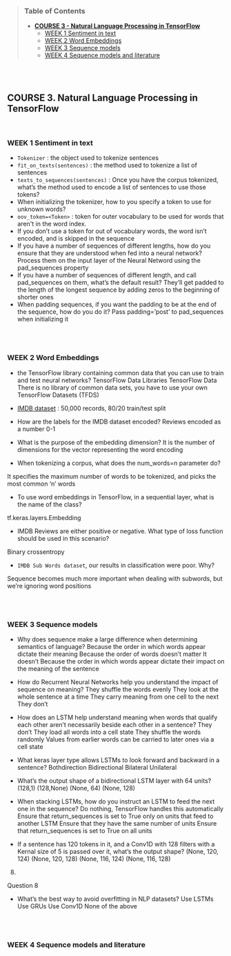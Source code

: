 
> ### Table of Contents
> - [**COURSE 3 - Natural Language Processing in TensorFlow**](#3)  
>    - [WEEK 1 Sentiment in text](#3-1)      
>    - [WEEK 2 Word Embeddings](#3-2)      
>    - [WEEK 3 Sequence models](#3-3)      
>    - [WEEK 4 Sequence models and literature](#3-4)      

</br>
</br>

<a name='3'></a>
## COURSE 3. Natural Language Processing in TensorFlow

</br>

<a name='3-1'></a>
### WEEK 1 Sentiment in text

- `Tokenizer` : the object used to tokenize sentences
- `fit_on_texts(sentences)` : the method used to tokenize a list of sentences
- `texts_to_sequences(sentences)` : Once you have the corpus tokenized, what’s the method used to encode a list of sentences to use those tokens?
- When initializing the tokenizer, how to you specify a token to use for unknown words?
- `oov_token=<Token>` : token for outer vocabulary to be used for words that aren't in the word index.
- If you don’t use a token for out of vocabulary words, the word isn’t encoded, and is skipped in the sequence
- If you have a number of sequences of different lengths, how do you ensure that they are understood when fed into a neural network?
Process them on the input layer of the Neural Netword using the pad_sequences property
- If you have a number of sequences of different length, and call pad_sequences on them, what’s the default result?
They’ll get padded to the length of the longest sequence by adding zeros to the beginning of shorter ones
- When padding sequences, if you want the padding to be at the end of the sequence, how do you do it?
Pass padding=’post’ to pad_sequences when initializing it



</br>
</br>

<a name='3-2'></a>
### WEEK 2 Word Embeddings
-  the TensorFlow library containing common data that you can use to train and test neural networks?
TensorFlow Data Libraries
TensorFlow Data
There is no library of common data sets, you have to use your own
TensorFlow Datasets (TFDS)
-  [IMDB dataset](http://ai.stanford.edu/~amaas/data/sentiment/) : 50,000 records, 80/20 train/test split
- How are the labels for the IMDB dataset encoded? Reviews encoded as a number 0-1
- What is the purpose of the embedding dimension?
It is the number of dimensions for the vector representing the word encoding

- When tokenizing a corpus, what does the num_words=n parameter do?

It specifies the maximum number of words to be tokenized, and picks the most common ‘n’ words
- To use word embeddings in TensorFlow, in a sequential layer, what is the name of the class?

tf.keras.layers.Embedding

- IMDB Reviews are either positive or negative. What type of loss function should be used in this scenario?

Binary crossentropy
- `IMDB Sub Words dataset`, our results in classification were poor. Why?

Sequence becomes much more important when dealing with subwords, but we’re ignoring word positions



</br>
</br>

<a name='3-3'></a>
### WEEK 3 Sequence models

- Why does sequence make a large difference when determining semantics of language?
Because the order in which words appear dictate their meaning
Because the order of words doesn’t matter
It doesn’t
Because the order in which words appear dictate their impact on the meaning of the sentence
- How do Recurrent Neural Networks help you understand the impact of sequence on meaning?
They shuffle the words evenly
They look at the whole sentence at a time
They carry meaning from one cell to the next
They don’t

- How does an LSTM help understand meaning when words that qualify each other aren’t necessarily beside each other in a sentence?
They don’t
They load all words into a cell state
They shuffle the words randomly
Values from earlier words can be carried to later ones via a cell state

- What keras layer type allows LSTMs to look forward and backward in a sentence?
Bothdirection
Bidirectional
Bilateral
Unilateral

- What’s the output shape of a bidirectional LSTM layer with 64 units?
(128,1)
(128,None)
(None, 64)
(None, 128)

- When stacking LSTMs, how do you instruct an LSTM to feed the next one in the sequence?
Do nothing, TensorFlow handles this automatically
Ensure that return_sequences is set to True only on units that feed to another LSTM
Ensure that they have the same number of units
Ensure that return_sequences is set to True on all units

- If a sentence has 120 tokens in it, and a Conv1D with 128 filters with a Kernal size of 5 is passed over it, what’s the output shape?
(None, 120, 124)
(None, 120, 128)
(None, 116, 124)
(None, 116, 128)
8.
Question 8
- What’s the best way to avoid overfitting in NLP datasets?
Use LSTMs
Use GRUs
Use Conv1D
None of the above


</br>
</br>

<a name='3-4'></a>
### WEEK 4 Sequence models and literature


</br>
</br>
